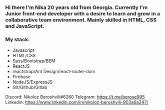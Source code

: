 ### Hi there I'm Nika 20 years old from Georgia. Currently I'm Junior front-end developer with a desire to learn and grow in a collaborative team environment. Mainly skilled in HTML, CSS and JavaScript.

### My stack: 
- Javascript
- HTML/CSS
- Sass/Bootstrap/BEM
- ReactJS
- reactstrap/Ant Design/react-router-dom
- Firebase
- NodeJS/ExpressJS
- Git/Github/Gitlab

Discord: Nikoloz Beroshvili#6260
Telegram: https://t.me/berose995
Linkedin: https://www.linkedin.com/in/nikoloz-beroshvili-903a6a247/

